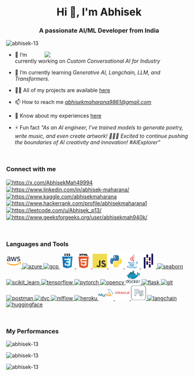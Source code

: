 <!--
*abhisek-13/abhisek-13* is a ✨ special ✨ repository because its README.md (this file) appears on your GitHub profile.

Here are some ideas to get you started:

- 🔭 I’m currently working on ...
- 🌱 I’m currently learning ...
- 👯 I’m looking to collaborate on ...
- 🤔 I’m looking for help with ...
- 💬 Ask me about ...
- 📫 How to reach me: ...
- 😄 Pronouns: ...
- ⚡ Fun fact: ...
-->
<h1 align="center">Hi 👋, I'm Abhisek</h1>
<h3 align="center">A passionate AI/ML Developer from India</h3>


<p align="left"> <img src="https://komarev.com/ghpvc/?username=abhisek-13&label=Profile%20views&color=0e75b6&style=flat" alt="abhisek-13" /> </p>

<img src="https://miro.medium.com/v2/resize:fit:1400/0*nhFc1pNVP-o25Bvt.gif" align="right" width = 400px />

- 🔭 I’m currently working on *Custom Conversational AI for Industry*

- 🌱 I’m currently learning *Generative AI, Langchain, LLM, and Transformers.*

- 👨‍💻 All of my projects are available [here](https://github.com/abhisek-13?tab=repositories)

- 📫 How to reach me *abhisekmaharana9861@gmail.com*

- 📄 Know about my experiences [here](https://drive.google.com/file/d/15SWNOapSvogmbyrF1_dSDM1b1Ro8iOPW/view)

- ⚡ Fun fact *"As an AI engineer, I've trained models to generate poetry, write music, and even create artwork! 🤖🎨🎶 Excited to continue pushing the boundaries of AI creativity and innovation! #AIExplorer"*

<br>

<h3 align="left">Connect with me</h3>
<p align="left">
<a href="https://x.com/AbhisekMah49994" target="blank"><img align="center" src="https://raw.githubusercontent.com/rahuldkjain/github-profile-readme-generator/master/src/images/icons/Social/twitter.svg" alt="https://x.com/AbhisekMah49994" height="30" width="40" /></a>
<a href="https://www.linkedin.com/in/abhisek-maharana/" target="blank"><img align="center" src="https://raw.githubusercontent.com/rahuldkjain/github-profile-readme-generator/master/src/images/icons/Social/linked-in-alt.svg" alt="https://www.linkedin.com/in/abhisek-maharana/" height="30" width="40" /></a>
<a href="https://www.kaggle.com/abhisekmaharana" target="blank"><img align="center" src="https://raw.githubusercontent.com/rahuldkjain/github-profile-readme-generator/master/src/images/icons/Social/kaggle.svg" alt="https://www.kaggle.com/abhisekmaharana" height="30" width="40" /></a>
<a href="https://www.hackerrank.com/profile/abhisekmaharana1" target="blank"><img align="center" src="https://raw.githubusercontent.com/rahuldkjain/github-profile-readme-generator/master/src/images/icons/Social/hackerrank.svg" alt="https://www.hackerrank.com/profile/abhisekmaharana1" height="30" width="40" /></a>
<a href="https://leetcode.com/u/Abhisek_p13/" target="blank"><img align="center" src="https://raw.githubusercontent.com/rahuldkjain/github-profile-readme-generator/master/src/images/icons/Social/leet-code.svg" alt="https://leetcode.com/u/Abhisek_p13/" height="30" width="40" /></a>
<a href="https://www.geeksforgeeks.org/user/abhisekmah940k/" target="blank"><img align="center" src="https://raw.githubusercontent.com/rahuldkjain/github-profile-readme-generator/master/src/images/icons/Social/geeks-for-geeks.svg" alt="https://www.geeksforgeeks.org/user/abhisekmah940k/" height="30" width="40" /></a>
</p>

<br>

<h3 align="left">Languages and Tools</h3>
<p align="left"> <a href="https://aws.amazon.com" target="_blank" rel="noreferrer"> <img src="https://raw.githubusercontent.com/devicons/devicon/master/icons/amazonwebservices/amazonwebservices-original-wordmark.svg" alt="aws" width="40" height="40"/> </a> <a href="https://azure.microsoft.com/en-in/" target="_blank" rel="noreferrer"> <img src="https://www.vectorlogo.zone/logos/microsoft_azure/microsoft_azure-icon.svg" alt="azure" width="40" height="40"/> </a> <a href="https://cloud.google.com" target="_blank" rel="noreferrer"> <img src="https://www.vectorlogo.zone/logos/google_cloud/google_cloud-icon.svg" alt="gcp" width="40" height="40"/> </a> <a href="https://www.w3schools.com/css/" target="_blank" rel="noreferrer"> <img src="https://raw.githubusercontent.com/devicons/devicon/master/icons/css3/css3-original-wordmark.svg" alt="css3" width="40" height="40"/> </a> <a href="https://www.w3.org/html/" target="_blank" rel="noreferrer"> <img src="https://raw.githubusercontent.com/devicons/devicon/master/icons/html5/html5-original-wordmark.svg" alt="html5" width="40" height="40"/> </a> <a href="https://developer.mozilla.org/en-US/docs/Web/JavaScript" target="_blank" rel="noreferrer"> <img src="https://raw.githubusercontent.com/devicons/devicon/master/icons/javascript/javascript-original.svg" alt="javascript" width="40" height="40"/> </a> <a href="https://www.python.org" target="_blank" rel="noreferrer"> <img src="https://raw.githubusercontent.com/devicons/devicon/master/icons/python/python-original.svg" alt="python" width="40" height="40"/> </a> <a href="https://www.java.com" target="_blank" rel="noreferrer"> <img src="https://raw.githubusercontent.com/devicons/devicon/master/icons/java/java-original.svg" alt="java" width="40" height="40"/> </a> <a href="https://pandas.pydata.org/" target="_blank" rel="noreferrer"> <img src="https://raw.githubusercontent.com/devicons/devicon/2ae2a900d2f041da66e950e4d48052658d850630/icons/pandas/pandas-original.svg" alt="pandas" width="40" height="40"/> </a> <a href="https://seaborn.pydata.org/" target="_blank" rel="noreferrer"> <img src="https://seaborn.pydata.org/_images/logo-mark-lightbg.svg" alt="seaborn" width="40" height="40"/> </a> <a href="https://scikit-learn.org/" target="_blank" rel="noreferrer"> <img src="https://upload.wikimedia.org/wikipedia/commons/0/05/Scikit_learn_logo_small.svg" alt="scikit_learn" width="40" height="40"/> </a> <a href="https://www.tensorflow.org" target="_blank" rel="noreferrer"> <img src="https://www.vectorlogo.zone/logos/tensorflow/tensorflow-icon.svg" alt="tensorflow" width="40" height="40"/> </a> <a href="https://pytorch.org/" target="_blank" rel="noreferrer"> <img src="https://www.vectorlogo.zone/logos/pytorch/pytorch-icon.svg" alt="pytorch" width="40" height="40"/> </a> <a href="https://opencv.org/" target="_blank" rel="noreferrer"> <img src="https://www.vectorlogo.zone/logos/opencv/opencv-icon.svg" alt="opencv" width="40" height="40"/> </a> <a href="https://www.docker.com/" target="_blank" rel="noreferrer"> <img src="https://raw.githubusercontent.com/devicons/devicon/master/icons/docker/docker-original-wordmark.svg" alt="docker" width="40" height="40"/> </a> <a href="https://flask.palletsprojects.com/" target="_blank" rel="noreferrer"> <img src="https://www.vectorlogo.zone/logos/pocoo_flask/pocoo_flask-icon.svg" alt="flask" width="40" height="40"/> </a> <a href="https://git-scm.com/" target="_blank" rel="noreferrer"> <img src="https://www.vectorlogo.zone/logos/git-scm/git-scm-icon.svg" alt="git" width="40" height="40"/> </a> <a href="https://postman.com" target="_blank" rel="noreferrer"> <img src="https://www.vectorlogo.zone/logos/getpostman/getpostman-icon.svg" alt="postman" width="40" height="40"/> </a> <a href="https://dvc.org/" target="_blank" rel="noreferrer"> <img src="https://dvc.org/img/logos/dvc.svg" alt="dvc" width="40" height="40"/> </a> <a href="https://mlflow.org/" target="_blank" rel="noreferrer"> <img src="https://mlflow.org/img/mlflow-black.svg" alt="mlflow" width="40" height="40"/> </a> <a href="https://heroku.com" target="_blank" rel="noreferrer"> <img src="https://www.vectorlogo.zone/logos/heroku/heroku-icon.svg" alt="heroku" width="40" height="40"/> </a> <a href="https://www.mysql.com/" target="_blank" rel="noreferrer"> <img src="https://raw.githubusercontent.com/devicons/devicon/master/icons/mysql/mysql-original-wordmark.svg" alt="mysql" width="40" height="40"/> </a> <a href="https://www.oracle.com/" target="_blank" rel="noreferrer"> <img src="https://raw.githubusercontent.com/devicons/devicon/master/icons/oracle/oracle-original.svg" alt="oracle" width="40" height="40"/> </a> <a href="https://www.photoshop.com/en" target="_blank" rel="noreferrer"> <img src="https://raw.githubusercontent.com/devicons/devicon/master/icons/photoshop/photoshop-line.svg" alt="photoshop" width="40" height="40"/> </a> <a href="https://www.langchain.com/" target="_blank" rel="noreferrer"> <img src="https://cdn.analyticsvidhya.com/wp-content/uploads/2023/07/langchain3.png" alt="langchain" width="40" height="40"/> </a> <a href="https://huggingface.co/" target="_blank" rel="noreferrer"> <img src="https://huggingface.co/front/assets/huggingface_logo-noborder.svg" alt="huggingface" width="40" height="40"/> </a> </p>

<br>
<h3 align="left">My Performances</h3>
<p><img src="https://github-readme-stats.vercel.app/api/top-langs?username=abhisek-13&show_icons=true&locale=en&layout=compact" alt="abhisek-13" /> </p>

<p> <img src="https://github-readme-stats.vercel.app/api?username=abhisek-13&show_icons=true&locale=en" alt="abhisek-13" /> </p>

<p><img src="https://github-readme-streak-stats.herokuapp.com/?user=abhisek-13&" alt="abhisek-13" /></p>
